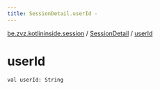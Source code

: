 ```yaml
---
title: SessionDetail.userId - 
---
```


[be.zvz.kotlininside.session](../index.html) / [SessionDetail](index.html) / [userId](./user-id.html)

# userId

`val userId: String`